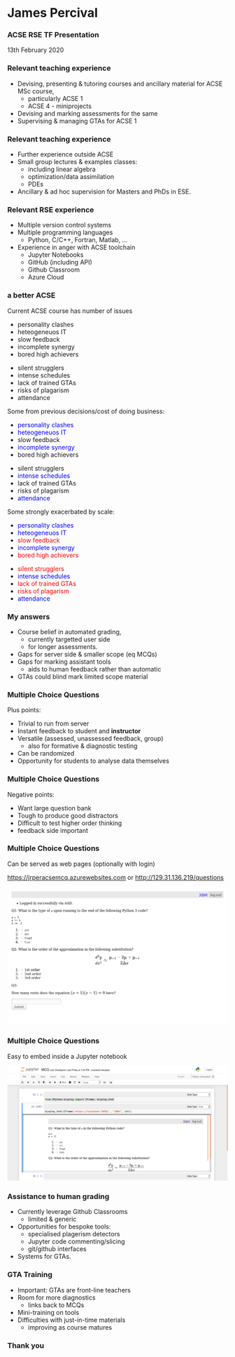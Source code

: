 # James Percival

### ACSE RSE TF Presentation

13th February 2020



### Relevant teaching experience

- Devising, presenting & tutoring courses and ancillary material for ACSE MSc course,
   - particularly ACSE 1
   - ACSE 4 - miniprojects
- Devising and marking assessments for the same
- Supervising & managing GTAs for ACSE 1    


### Relevant teaching experience

- Further experience outside ACSE
- Small group lectures & examples classes:
  - including linear algebra
  - optimization/data assimilation
  - PDEs
- Ancillary & ad hoc supervision for Masters and PhDs in ESE.



### Relevant RSE experience

- Multiple version control systems
- Multiple programming languages
  - Python, C/C++, Fortran, Matlab, ...
- Experience in anger with ACSE toolchain
   - Jupyter Notebooks
   - GitHub (including API)
   - Github Classroom
   - Azure Cloud
   



### a better ACSE

Current ACSE course has number of issues

<div class="container">

<div class="col" data-markdown>

- personality clashes
- heteogeneuos IT
- slow feedback
- incomplete synergy
- bored high achievers

</div>
<div class="col" data-markdown>

- silent strugglers
- intense schedules
- lack of trained GTAs
- risks of plagarism
- attendance
</div>

</div>


Some from previous decisions/cost of doing business:

<div class="container">

<div class="col" data-markdown>

- <span style="color:blue;">personality clashes</span>
- <span style="color:blue;">heteogeneuos IT
- slow feedback
- <span style="color:blue;">incomplete synergy</span>
- bored high achievers

</div>
<div class="col" data-markdown>

- silent strugglers
- <span style="color:blue;">intense schedules</span>
- lack of trained GTAs
- risks of plagarism
- <span style="color:blue;">attendance</span>
</div>

</div>


Some strongly exacerbated by scale:

<div class="container">

<div class="col" data-markdown>

- <span style="color:blue;">personality clashes</span>
- <span style="color:blue;">heteogeneuos IT</span>
- <span style="color:red;">slow feedback</span>
- <span style="color:blue;">incomplete synergy</span>
- <span style="color:red;">bored high achievers</span>

</div>
<div class="col" data-markdown>

- <span style="color:red;">silent strugglers</span>
- <span style="color:blue;">intense schedules</span>
- <span style="color:red;">lack of trained GTAs</span>
- <span style="color:red;">risks of plagarism</span>
- <span style="color:blue;">attendance</span>
</div>

</div>



### My answers

- Course belief in automated grading,
   - currently targetted user side
   - for longer assessments.
- Gaps for server side & smaller scope (eq MCQs)
- Gaps for marking assistant tools
   - aids to human feedback rather than automatic
- GTAs could blind mark limited scope material



### Multiple Choice Questions

Plus points:

* Trivial to run from server
* Instant feedback to student and **instructor**
* Versatile (assessed, unassessed feedback, group)
   + also for formative & diagnostic testing
* Can be randomized
* Opportunity for students to analyse data themselves


### Multiple Choice Questions

Negative points:

- Want large question bank
- Tough to produce good distractors
- Difficult to test higher order thinking
- feedback side important


### Multiple Choice Questions

Can be served as web pages (optionally with login)

https://jrperacsemcq.azurewebsites.com
or
http://129.31.136.219/questions

![](tf_images/web_mcq.png)


### Multiple Choice Questions

Easy to embed inside a Jupyter notebook

![](tf_images/jupyter_mcq.png)



### Assistance to human grading

- Currently leverage Github Classrooms
   - limited & generic
- Opportunities for bespoke tools:
   - specialised plagerism detectors
   - Jupyter code commenting/slicing
   - git/github interfaces
- Systems for GTAs.



### GTA Training

- Important: GTAs are front-line teachers
- Room for more diagnostics
  - links back to MCQs
- Mini-training on tools
- Difficulties with just-in-time materials
  - improving as course matures



###  Thank you
